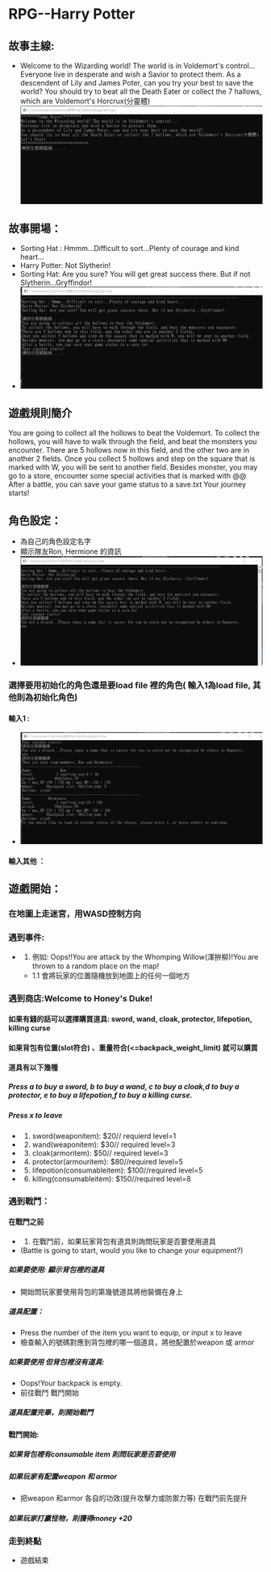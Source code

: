 # RPG--Harry Potter
## 故事主線:
- Welcome to the Wizarding world! The world is in Voldemort's control...
  Everyone live in desperate and wish a Savior to protect them.
  As a descendent of Lily and James Poter, can you try your best to save the world?
  You should try to beat all the Death Eater or collect the 7 hallows, which are Voldemort's Horcrux(分靈體)
  ![image](https://github.com/tyynmk25/tyynmk25/blob/main/1.jpg)
## 故事開場：
- Sorting Hat : Hmmm...Difficult to sort...Plenty of courage and kind heart...
- Harry Potter: Not Slytherin!
- Sorting Hat: Are you sure? You will get great success there. But if not Slytherin...Gryffindor!
- ![image](https://github.com/tyynmk25/tyynmk25/blob/main/2.jpg)
## 遊戲規則簡介
  You are going to collect all the hollows to beat the Voldemort.
	To collect the hollows, you will have to walk through the field, and beat the monsters you encounter.
	There are 5 hollows now in this field, and the other two are in another 2 fields.
	Once you collect 5 hollows and step on the square that is marked with W, you will be sent to another field.
	Besides monster, you may go to a store, encounter some special activities that is marked with @@
	After a battle, you can save your game status to a save.txt
	Your journey starts!
## 角色設定：
- 為自己的角色設定名字
- 顯示隊友Ron, Hermione 的資訊
- ![image](https://github.com/tyynmk25/tyynmk25/blob/main/3.jpg)
### 選擇要用初始化的角色還是要load file 裡的角色( 輸入1為load file, 其他則為初始化角色) 
#### 輸入1 :
- ![image](https://github.com/tyynmk25/tyynmk25/blob/main/4.jpg)
#### 輸入其他 ：

## 遊戲開始：
### 在地圖上走迷宮，用WASD控制方向
### 遇到事件:
- 1. 例如: Oops!!You are attack by the Whomping Willow(渾拚柳)!You are thrown to a random place on the map!
   - 1.1 會將玩家的位置隨機放到地圖上的任何一個地方
### 遇到商店:Welcome to Honey's Duke!
#### 如果有錢的話可以選擇購買道具: sword, wand, cloak, protector, lifepotion, killing curse
#### 如果背包有位置(slot符合) 、重量符合(<=backpack_weight_limit) 就可以購買
#### 道具有以下幾種
##### Press a to buy a sword, b to buy a wand, c to buy a cloak,d to buy a protector, e to buy a lifepotion,f to buy a killing curse.
##### Press x to leave
- 1. sword(weaponitem): $20// requierd level=1 
- 2. wand(weaponitem): $30// required level=3 
- 3. cloak(armoritem): $50// required level=3
- 4. protector(armouritem): $80//required level=5
- 5. lifepotion(consumableitem): $100//required level=5
- 6. killing(consumableitem): $150//required level=8

### 遇到戰鬥：
#### 在戰鬥之前
- 1. 在戰鬥前，如果玩家背包有道具則詢問玩家是否要使用道具
- (Battle is going to start, would you like to change your equipment?)
##### 如果要使用: 顯示背包裡的道具
- 開始問玩家要使用背包的第幾號道具將他裝備在身上
##### 道具配置：
- Press the number of the item you want to equip, or input x to leave
- 檢查輸入的號碼對應到背包裡的哪一個道具，將他配置於weapon 或 armor
##### 如果要使用 但背包裡沒有道具:
- Oops!Your backpack is empty.
- 前往戰鬥 戰鬥開始

##### 道具配置完畢，則開始戰鬥
#### 戰鬥開始:
##### 如果背包裡有consumable item 則問玩家是否要使用
##### 如果玩家有配置weapon 和 armor 
- 把weapon 和armor 各自的功效(提升攻擊力或防禦力等) 在戰鬥前先提升
##### 如果玩家打贏怪物，則獲得money +20
### 走到終點
- 遊戲結束 


<!---
tyynmk25/tyynmk25 is a ✨ special ✨ repository because its `README.md` (this file) appears on your GitHub profile.
You can click the Preview link to take a look at your changes.
--->
